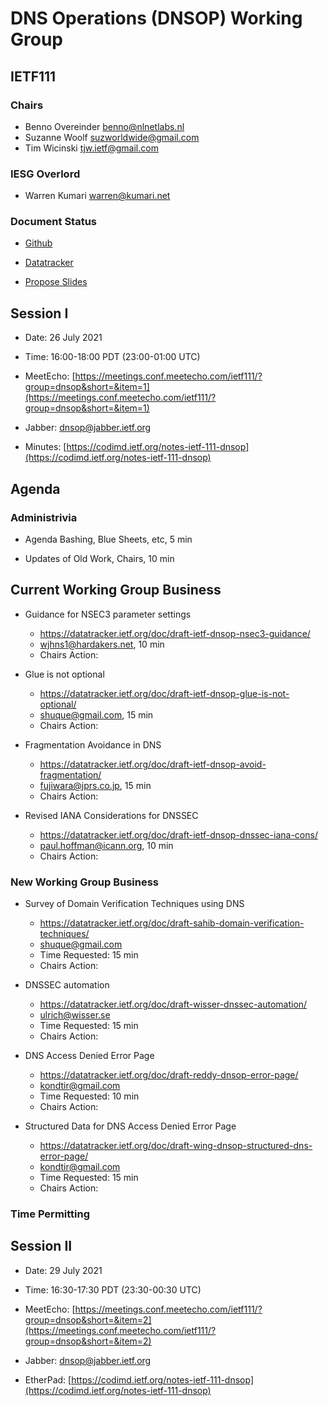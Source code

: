
# DNS Operations (DNSOP) Working Group
## IETF111


### Chairs
* Benno Overeinder [benno@nlnetlabs.nl](benno@nlnetlabs.nl)
* Suzanne Woolf [suzworldwide@gmail.com](suzworldwide@gmail.com)
* Tim Wicinski [tjw.ietf@gmail.com](tjw.ietf@gmail.com)

### IESG Overlord
* Warren Kumari [warren@kumari.net](warren@kumari.net)

### Document Status
* [Github](https://github.com/ietf-wg-dnsop/wg-materials/blob/main/dnsop-document-status.md)
* [Datatracker](https://datatracker.ietf.org/wg/dnsop/documents/)

* [Propose Slides](https://datatracker.ietf.org/meeting/111/session/dnsop)

## Session I

* Date: 26 July 2021
* Time: 16:00-18:00 PDT (23:00-01:00 UTC)
* MeetEcho: [https://meetings.conf.meetecho.com/ietf111/?group=dnsop&short=&item=1](https://meetings.conf.meetecho.com/ietf111/?group=dnsop&short=&item=1)

* Jabber:  [dnsop@jabber.ietf.org](dnsop@jabber.ietf.org)
* Minutes: [https://codimd.ietf.org/notes-ietf-111-dnsop](https://codimd.ietf.org/notes-ietf-111-dnsop)



## Agenda

### Administrivia

* Agenda Bashing, Blue Sheets, etc,  5 min

* Updates of Old Work, Chairs, 10 min

## Current Working Group Business

*   Guidance for NSEC3 parameter settings
    - https://datatracker.ietf.org/doc/draft-ietf-dnsop-nsec3-guidance/
    - wjhns1@hardakers.net, 10 min
    - Chairs Action:

*   Glue is not optional
    - https://datatracker.ietf.org/doc/draft-ietf-dnsop-glue-is-not-optional/
    - shuque@gmail.com, 15 min
    - Chairs Action:

*   Fragmentation Avoidance in DNS
    - https://datatracker.ietf.org/doc/draft-ietf-dnsop-avoid-fragmentation/
    - fujiwara@jprs.co.jp, 15 min
    - Chairs Action:

*   Revised IANA Considerations for DNSSEC
    - https://datatracker.ietf.org/doc/draft-ietf-dnsop-dnssec-iana-cons/
    - paul.hoffman@icann.org, 10 min
    - Chairs Action:

### New Working Group Business

*   Survey of Domain Verification Techniques using DNS
    - https://datatracker.ietf.org/doc/draft-sahib-domain-verification-techniques/
    - shuque@gmail.com
    - Time Requested: 15 min
    - Chairs Action:

*   DNSSEC automation
    - https://datatracker.ietf.org/doc/draft-wisser-dnssec-automation/
    - ulrich@wisser.se
    - Time Requested: 15 min
    - Chairs Action:

*   DNS Access Denied Error Page
    - https://datatracker.ietf.org/doc/draft-reddy-dnsop-error-page/
    - kondtir@gmail.com
    - Time Requested: 10 min
    - Chairs Action:

*   Structured Data for DNS Access Denied Error Page
    - https://datatracker.ietf.org/doc/draft-wing-dnsop-structured-dns-error-page/
    - kondtir@gmail.com
    - Time Requested: 15 min
    - Chairs Action:


### Time Permitting

## Session II

* Date: 29 July 2021
* Time: 16:30-17:30 PDT (23:30-00:30 UTC)
* MeetEcho: [https://meetings.conf.meetecho.com/ietf111/?group=dnsop&short=&item=2](https://meetings.conf.meetecho.com/ietf111/?group=dnsop&short=&item=2)

* Jabber:  [dnsop@jabber.ietf.org](dnsop@jabber.ietf.org)
* EtherPad: [https://codimd.ietf.org/notes-ietf-111-dnsop](https://codimd.ietf.org/notes-ietf-111-dnsop)


